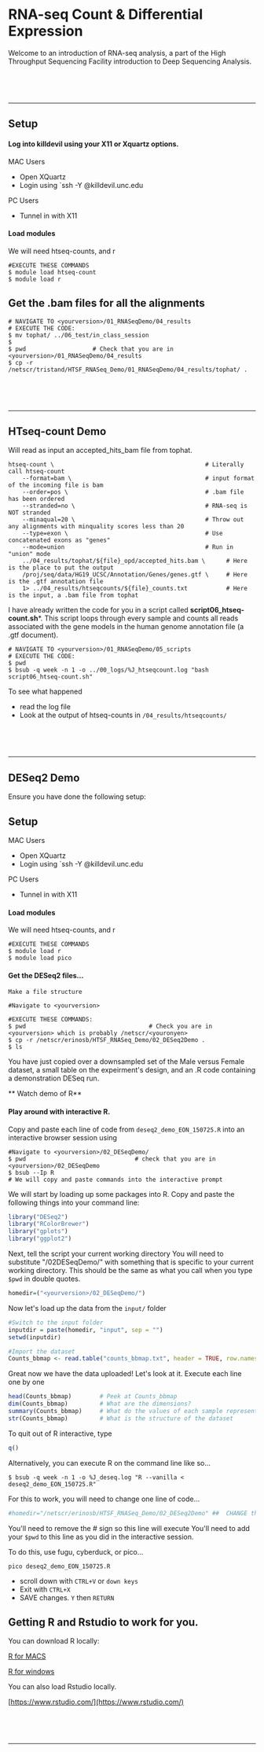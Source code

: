 # RNA-seq Count & Differential Expression

Welcome to an introduction of RNA-seq analysis, a part of the High Throughput Sequencing Facility introduction to Deep Sequencing Analysis.

&nbsp;

&nbsp;
____

## Setup

#### Log into killdevil using your X11 or Xquartz options.

MAC Users   

+ Open XQuartz
+ Login using `ssh -Y <youronyen>@killdevil.unc.edu

PC Users    

+ Tunnel in with X11

#### Load modules

We will need htseq-counts, and r

```
#EXECUTE THESE COMMANDS
$ module load htseq-count
$ module load r
```

## Get the .bam files for all the alignments

```
# NAVIGATE TO <yourversion>/01_RNASeqDemo/04_results
# EXECUTE THE CODE:
$ mv tophat/ ../06_test/in_class_session
$ 
$ pwd                   # Check that you are in <yourversion>/01_RNASeqDemo/04_results
$ cp -r /netscr/tristand/HTSF_RNASeq_Demo/01_RNASeqDemo/04_results/tophat/ .
```



&nbsp;

&nbsp;
____


## HTseq-count Demo

Will read as input an accepted_hits_bam file from tophat.

```
htseq-count \                                           # Literally call htseq-count
    --format=bam \                                      # input format of the incoming file is bam
    --order=pos \                                       # .bam file has been ordered
    --stranded=no \                                     # RNA-seq is NOT stranded
    --minaqual=20 \                                     # Throw out any alignments with minquality scores less than 20
    --type=exon \                                       # Use concatenated exons as "genes"
    --mode=union                                        # Run in "union" mode   
    ../04_results/tophat/${file}_opd/accepted_hits.bam \      # Here is the place to put the output
    /proj/seq/data/HG19_UCSC/Annotation/Genes/genes.gtf \     # Here is the .gtf annotation file
    1> ../04_results/htseqcounts/${file}_counts.txt           # Here is the input, a .bam file from tophat
```
  
I have already written the code for you in a script called **script06_htseq-count.sh***. This script loops through every sample and counts all reads associated with the gene models in the human genome annotation file (a .gtf document).


```
# NAVIGATE TO <yourversion>/01_RNASeqDemo/05_scripts
# EXECUTE THE CODE:
$ pwd
$ bsub -q week -n 1 -o ../00_logs/%J_htseqcount.log "bash script06_htseq-count.sh"  
```

To see what happened
+ read the log file
+ Look at the output of htseq-counts in `/04_results/htseqcounts/`



&nbsp;

&nbsp;
____

## DESeq2 Demo

Ensure you have done the following setup:
## Setup

MAC Users   

+ Open XQuartz
+ Login using `ssh -Y <youronyen>@killdevil.unc.edu

PC Users    

+ Tunnel in with X11

#### Load modules

We will need htseq-counts, and r

```
#EXECUTE THESE COMMANDS
$ module load r
$ module load pico
```

#### Get the DESeq2 files...

```
Make a file structure

#Navigate to <yourversion>

#EXECUTE THESE COMMANDS:    
$ pwd                                   # Check you are in <yourversion> which is probably /netscr/<youronyen>
$ cp -r /netscr/erinosb/HTSF_RNASeq_Demo/02_DESeq2Demo .
$ ls
```

You have just copied over a downsampled set of the Male versus Female dataset, a small table on the expeirment's design, and an .R code containing a demonstration DESeq run.

** Watch demo of R**

#### Play around with interactive R.

Copy and paste each line of code from `deseq2_demo_EON_150725.R` into an interactive browser session using 

```
#Navigate to <yourversion>/02_DESeqDemo/
$ pwd                               # check that you are in <yourversion>/02_DESeqDemo
$ bsub --Ip R
# We will copy and paste commands into the interactive prompt
```

We will start by loading up some packages into R.
Copy and paste the following things into your command line:

```R
library("DESeq2")
library("RColorBrewer")
library("gplots")
library("ggplot2")
```

Next, tell the script your current working directory
You will need to substitute "<yourversion>/02DESeqDemo/" with something that is specific to your current working directory. This should be the same as what you call when you type `$pwd` in double quotes.


```R
homedir=("<yourversion>/02_DESeqDemo/")
```

Now let's load up the data from the `input/` folder

```R
#Switch to the input folder
inputdir = paste(homedir, "input", sep = "")
setwd(inputdir)

#Import the dataset
Counts_bbmap <- read.table("counts_bbmap.txt", header = TRUE, row.names=1)  
```


Great now we have the data uploaded! Let's look at it.
Execute each line one by one

```R
head(Counts_bbmap)        # Peek at Counts_bbmap
dim(Counts_bbmap)         # What are the dimensions?
summary(Counts_bbmap)     # What do the values of each sample represent?
str(Counts_bbmap)         # What is the structure of the dataset

```

To quit out of R interactive, type

```R
q()
```



Alternatively, you can execute R on the command line like so...

```
$ bsub -q week -n 1 -o %J_deseq.log "R --vanilla < deseq2_demo_EON_150725.R"
```

For this to work, you will need to change one line of code...

```R
#homedir="/netscr/erinosb/HTSF_RNASeq_Demo/02_DESeq2Demo" ##  CHANGE this PATH TO YOUR CURRENT WORKING DIRECTORY ($ pwd)
```

You'll need to remove the # sign so this line will execute
You'll need to add your `$pwd` to this line as you did in the interactive session.

To do this, use fugu, cyberduck, or pico...

```
pico deseq2_demo_EON_150725.R
```

* scroll down with `CTRL+V` or `down keys`
* Exit with `CTRL+X`
* SAVE changes. `Y` then `RETURN`



## Getting R and Rstudio to work for you.

You can download R locally:

[R for MACS](https://cran.r-project.org/bin/macosx/)

[R for windows](https://cran.r-project.org/bin/windows/)


You can also load Rstudio locally. 

[https://www.rstudio.com/](https://www.rstudio.com/)

&nbsp;

&nbsp;
____






